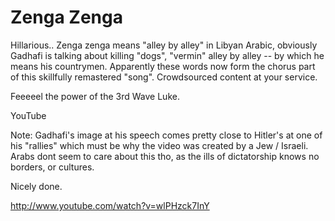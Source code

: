 # Zenga Zenga

Hillarious.. Zenga zenga means "alley by alley" in Libyan Arabic, obviously Gadhafi is talking about killing "dogs", "vermin" alley by alley -- by which he means his countrymen. Apparently these words now form the chorus part of this skillfully remastered "song". Crowdsourced content at your service.

Feeeeel the power of the 3rd Wave Luke.

YouTube

Note: Gadhafi's image at his speech comes pretty close to Hitler's at one of his "rallies" which must be why the video was created by a Jew / Israeli. Arabs dont seem to care about this tho, as the ills of dictatorship knows no borders, or cultures.

Nicely done.

http://www.youtube.com/watch?v=wlPHzck7InY


